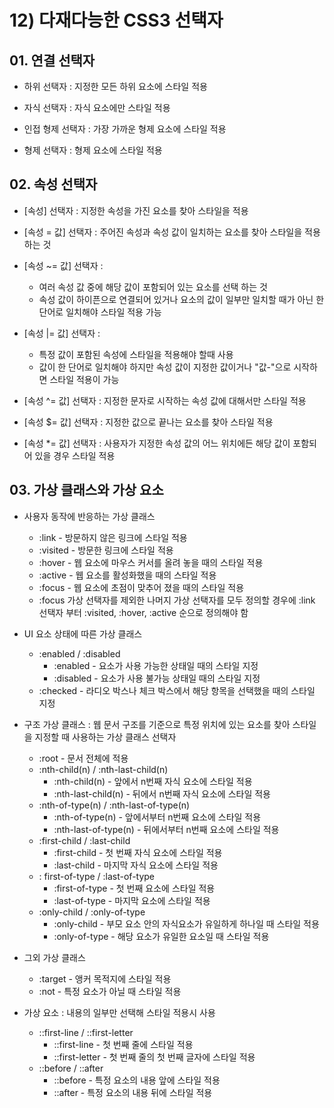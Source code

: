 # 12) 다재다능한 CSS3 선택자

## 01. 연결 선택자

- 하위 선택자 : 지정한 모든 하위 요소에 스타일 적용

- 자식 선택자 : 자식 요소에만 스타일 적용

- 인접 형제 선택자 : 가장 가까운 형제 요소에 스타일 적용

- 형제 선택자 : 형제 요소에 스타일 적용

## 02. 속성 선택자

- [속성] 선택자 : 지정한 속성을 가진 요소를 찾아 스타일을 적용

- [속성 = 값] 선택자 : 주어진 속성과 속성 값이 일치하는 요소를 찾아 스타일을 적용하는 것

- [속성 ~= 값] 선택자 :
	- 여러 속성 값 중에 해당 값이 포함되어 있는 요소를 선택 하는 것
	- 속성 값이 하이픈으로 연결되어 있거나 요소의 값이 일부만 일치할 때가 아닌 한 단어로 일치해야 스타일 적용 가능

- [속성 |= 값] 선택자 : 
	- 특정 값이 포함된 속성에 스타일을 적용해야 할때 사용
	- 값이 한 단어로 일치해야 하지만 속성 값이 지정한 값이거나 "값-"으로 시작하면 스타일 적용이 가능

- [속성 ^= 값] 선택자 : 지정한 문자로 시작하는 속성 값에 대해서만 스타일 적용

- [속성 $= 값] 선택자 : 지정한 값으로 끝나는 요소를 찾아 스타일 적용

- [속성 *= 값] 선택자 : 사용자가 지정한 속성 값의 어느 위치에든 해당 값이 포함되어 있을 경우 스타일 적용

## 03. 가상 클래스와 가상 요소

- 사용자 동작에 반응하는 가상 클래스
	- :link - 방문하지 않은 링크에 스타일 적용
	- :visited - 방문한 링크에 스타일 적용
	- :hover - 웹 요소에 마우스 커서를 올려 놓을 때의 스타일 적용
	- :active - 웹 요소를 활성화했을 때의 스타일 적용
	- :focus - 웹 요소에 초점이 맞추어 졌을 때의 스타일 적용
	- :focus 가상 선택자를 제외한 나머지 가상 선택자를 모두 정의할 경우에 :link 선택자 부터 :visited, :hover, :active 순으로 정의해야 함

- UI 요소 상태에 따른 가상 클래스
	- :enabled / :disabled
		- :enabled - 요소가 사용 가능한 상태일 때의 스타일 지정
		- :disabled - 요소가 사용 불가능 상태일 때의 스타일 지정
	- :checked - 라디오 박스나 체크 박스에서 해당 항목을 선택했을 때의 스타일 지정

- 구조 가상 클래스 : 웹 문서 구조를 기준으로 특정 위치에 있는 요소를 찾아 스타일을 지정할 때 사용하는 가상 클래스 선택자
	- :root - 문서 전체에 적용
	- :nth-child(n) / :nth-last-child(n)
		- :nth-child(n) - 앞에서 n번째 자식 요소에 스타일 적용
		- :nth-last-child(n) - 뒤에서 n번째 자식 요소에 스타일 적용
	- :nth-of-type(n) / :nth-last-of-type(n)
		- :nth-of-type(n) - 앞에서부터 n번째 요소에 스타일 적용
		- :nth-last-of-type(n) - 뒤에서부터 n번째 요소에 스타일 적용
	- :first-child / :last-child
		- :first-child - 첫 번째 자식 요소에 스타일 적용
		- :last-child - 마지막 자식 요소에 스타일 적용
	- : first-of-type / :last-of-type
		- :first-of-type - 첫 번째 요소에 스타일 적용
		- :last-of-type - 마지막 요소에 스타일 적용
	- :only-child / :only-of-type
		- :only-child - 부모 요소 안의 자식요소가 유일하게 하나일 때 스타일 적용
		- :only-of-type - 해당 요소가 유일한 요소일 때 스타일 적용

- 그외 가상 클래스
	- :target - 앵커 목적지에 스타일 적용
	- :not - 특정 요소가 아닐 때 스타일 적용

- 가상 요소 : 내용의 일부만 선택해 스타일 적용시 사용
	- ::first-line / ::first-letter
		- ::first-line - 첫 번째 줄에 스타일 적용
		- ::first-letter - 첫 번째 줄의 첫 번째 글자에 스타일 적용
	- ::before / ::after
		- ::before - 특정 요소의 내용 앞에 스타일 적용
		- ::after - 특정 요소의 내용 뒤에 스타일 적용
